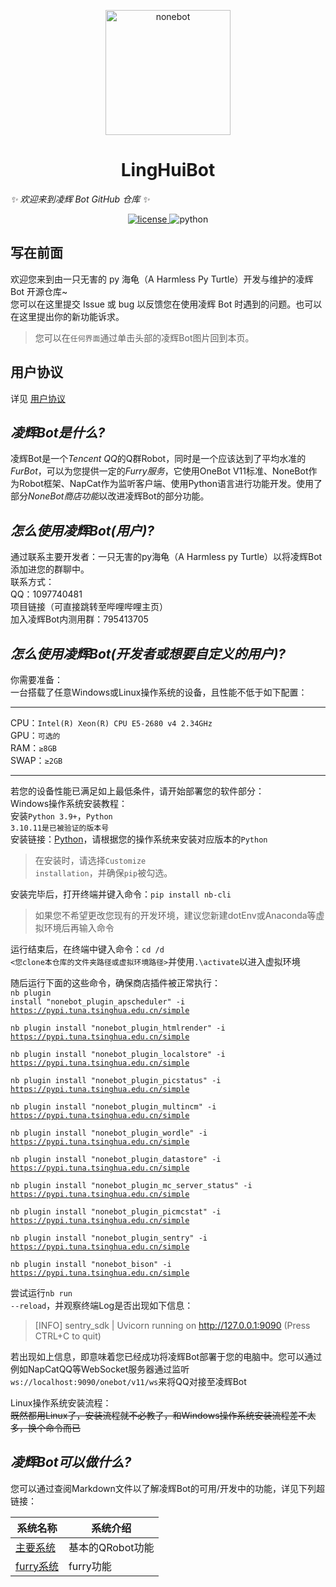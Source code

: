 <p align="center">
  <a href="https://github.com/Harmless-Turtle/LingHuiBot"><img src="http://q.qlogo.cn/headimg_dl?dst_uin=3806419216&spec=640&img_type=jpg" width="200" height="200" alt="nonebot"></a>
</p>

<h1 align="center">LingHuiBot</h1>

_✨ 欢迎来到凌辉 Bot GitHub 仓库 ✨_

<p align="center">
  <a href="./LICENSE">
    <img src="https://img.shields.io/github/license/cscs181/QQ-Github-Bot.svg" alt="license">
  </a>
  <img src="https://img.shields.io/badge/python-3.8+-blue.svg" alt="python">
</p>

## 写在前面

欢迎您来到由一只无害的 py 海龟（A Harmless Py Turtle）开发与维护的凌辉 Bot 开源仓库~ <br>
您可以在这里提交 Issue 或 bug 以反馈您在使用凌辉 Bot 时遇到的问题。也可以在这里提出你的新功能诉求。

> 您可以在`任何界面`通过单击头部的凌辉Bot图片回到本页。

## 用户协议

详见 [用户协议](./Markdown/User_Agreement.md)


<h2><em>凌辉Bot是什么?</em></h2>
凌辉Bot是一个<em>Tencent QQ</em>的Q群Robot，同时是一个应该达到了平均水准的<em>FurBot</em>，可以为您提供一定的<em>Furry服务</em>，它使用OneBot V11标准、NoneBot作为Robot框架、NapCat作为监听客户端、使用Python语言进行功能开发。使用了部分<em>NoneBot商店功能</em>以改进凌辉Bot的部分功能。

<h2><em>怎么使用凌辉Bot(用户)?</em></h2>
通过联系主要开发者：一只无害的py海龟（A Harmless py Turtle）以将凌辉Bot添加进您的群聊中。<br>
联系方式：<br>
QQ：1097740481<br>
项目链接（可直接跳转至哔哩哔哩主页）<br>
加入凌辉Bot内测用群：795413705

<h2><em>怎么使用凌辉Bot(开发者或想要自定义的用户)?</em></h2>
你需要准备：<br>
一台搭载了任意Windows或Linux操作系统的设备，且性能不低于如下配置：

---

CPU：<code>Intel(R) Xeon(R) CPU E5-2680 v4 2.34GHz</code><br>
GPU：<code>可选的</code><br>
RAM：<code>≥8GB</code><br>
SWAP：<code>≥2GB</code><br>

----

若您的设备性能已满足如上最低条件，请开始部署您的软件部分：<br>
Windows操作系统安装教程：<br>
安装<code>Python 3.9+</code>，<code>Python 3.10.11是已被验证的版本号</code><br>
安装链接：<a href="https://www.python.org/">Python</a>，请根据您的操作系统来安装对应版本的<code>Python</code><br>

> 在安装时，请选择<code>Customize installation</code>，并确保<code>pip</code>被勾选。

安装完毕后，打开终端并键入命令：<code>pip install nb-cli</code>

> 如果您不希望更改您现有的开发环境，建议您新建dotEnv或Anaconda等虚拟环境后再输入命令

运行结束后，在终端中键入命令：<code>cd /d <您clone本仓库的文件夹路径或虚拟环境路径></code>并使用<code>.\activate</code>以进入虚拟环境

随后运行下面的这些命令，确保商店插件被正常执行：<br>
<code>nb plugin install "nonebot_plugin_apscheduler" -i https://pypi.tuna.tsinghua.edu.cn/simple<br>
nb plugin install "nonebot_plugin_htmlrender" -i https://pypi.tuna.tsinghua.edu.cn/simple<br>
nb plugin install "nonebot_plugin_localstore" -i https://pypi.tuna.tsinghua.edu.cn/simple<br>
nb plugin install "nonebot_plugin_picstatus" -i https://pypi.tuna.tsinghua.edu.cn/simple<br>
nb plugin install "nonebot_plugin_multincm" -i https://pypi.tuna.tsinghua.edu.cn/simple<br>
nb plugin install "nonebot_plugin_wordle" -i https://pypi.tuna.tsinghua.edu.cn/simple<br>
nb plugin install "nonebot_plugin_datastore" -i https://pypi.tuna.tsinghua.edu.cn/simple<br>
nb plugin install "nonebot_plugin_mc_server_status" -i https://pypi.tuna.tsinghua.edu.cn/simple<br>
nb plugin install "nonebot_plugin_picmcstat" -i https://pypi.tuna.tsinghua.edu.cn/simple<br>
nb plugin install "nonebot_plugin_sentry" -i https://pypi.tuna.tsinghua.edu.cn/simple<br>
nb plugin install "nonebot_bison" -i https://pypi.tuna.tsinghua.edu.cn/simple</code>

尝试运行<code>nb run --reload</code>，并观察终端Log是否出现如下信息：

> [INFO] sentry_sdk | Uvicorn running on http://127.0.0.1:9090 (Press CTRL+C to quit)

若出现如上信息，即意味着您已经成功将凌辉Bot部署于您的电脑中。您可以通过例如NapCatQQ等WebSocket服务器通过监听<code>ws://localhost:9090/onebot/v11/ws</code>来将QQ对接至凌辉Bot

Linux操作系统安装流程：<br>
<s>既然都用Linux了，安装流程就不必教了，和Windows操作系统安装流程差不太多，换个命令而已</s>

<h2><em>凌辉Bot可以做什么?</em></h2>
您可以通过查阅Markdown文件以了解凌辉Bot的可用/开发中的功能，详见下列超链接：<br>

|系统名称|系统介绍|
|---|---|
|<a href="./Markdown/Main_System.md">主要系统</a>|基本的QRobot功能|
|<a href="./Markdown/Furry_System.md">furry系统</a>|furry功能|
